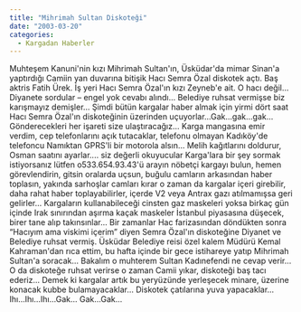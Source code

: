 ```yaml
---
title: "Mihrimah Sultan Diskoteği"
date: "2003-03-20"
categories: 
  - Kargadan Haberler
---
```


Muhteşem Kanuni'nin kızı Mihrimah Sultan'ın, Üsküdar'da mimar Sinan'a yaptırdığı Camiin yan duvarına bitişik Hacı Semra Özal diskotek açtı. Baş aktris Fatih Ürek. İş yeri Hacı Semra Özal'ın kızı Zeyneb'e ait. O hacı değil... Diyanete sordular – engel yok cevabı alındı... Belediye ruhsat vermişse biz karışmayız demişler... Şimdi bütün kargalar haber almak için yirmi dört saat Hacı Semra Özal'ın diskoteğinin üzerinden uçuyorlar...Gak...gak...gak... Gönderecekleri her işareti size ulaştıracağız... Karga mangasına emir verdim, cep telefonlarını açık tutacaklar, telefonu olmayan Kadıköy'de telefoncu Namıktan GPRS'li bir motorola alsın... Melih kağıtlarını doldurur, Osman saatını ayarlar.... siz değerli okuyucular Karga'lara bir şey sormak istiyorsanız lütfen o533.654.93.43'ü arayın nöbetçi kargayı bulun, hemen görevlendirin, gitsin oralarda uçsun, buğulu camların arkasından haber toplasın, yakında sarhoşlar camları kırar o zaman da kargalar içeri girebilir, daha rahat haber toplayabilirler, içerde V2 veya Antrax gazı atılmamışsa geri gelirler... Kargaların kullanabileceği cinsten gaz maskeleri yoksa birkaç gün içinde Irak sınırından aşırma kaçak maskeler İstanbul piyasasına düşecek, birer tane alıp takınsınlar... Bir zamanlar Hac farizasından döndükten sonra “Hacıyım ama viskimi içerim” diyen Semra Özal'ın diskoteğine Diyanet ve Belediye ruhsat vermiş. Üsküdar Belediye reisi özel kalem Müdürü Kemal Kahraman'dan rıca ettim, bu hafta içinde bir gece istihareye yatıp Mihrimah Sultan'a soracak... Bakalım o muhterem Sultan Kadınefendi ne cevap verir... O da diskoteğe ruhsat verirse o zaman Camii yıkar, diskoteği baş tacı ederiz... Demek ki kargalar artık bu yeryüzünde yerleşecek minare, üzerine konacak kubbe bulamayacaklar... Diskotek çatılarına yuva yapacaklar... Ihı...Ihı...Ihı...Gak... Gak...Gak...
